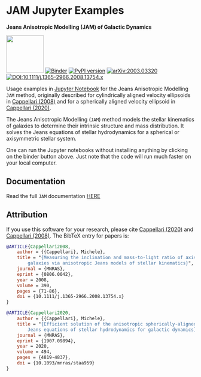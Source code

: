 # JAM Jupyter Examples

**Jeans Anisotropic Modelling (JAM) of Galactic Dynamics**

[<img src="https://users.physics.ox.ac.uk/~cappellari/images/jam-logo.svg" height="100">](https://users.physics.ox.ac.uk/~cappellari/software/#sec:jam)
[![Binder](https://mybinder.org/badge_logo.svg)](https://mybinder.org/v2/gh/micappe/jam_examples/main)
[![PyPI version](https://img.shields.io/pypi/v/jampy.svg)](https://pypi.org/project/jampy/)
[![arXiv:2003.03320](https://img.shields.io/badge/arXiv-0806.0042-orange.svg)](https://arxiv.org/abs/0806.0042)
[![DOI:10.1111/j.1365-2966.2008.13754.x](https://img.shields.io/badge/DOI-10.1111/j.1365-2966.2008.13754.x-green.svg)](https://doi.org/10.1111/j.1365-2966.2008.13754.x)

Usage examples in [Jupyter Notebook](https://jupyter.org/) for the Jeans Anisotropic Modelling `JAM` method, originally described for cylindrically aligned velocity ellipsoids in [Cappellari (2008)](http://adsabs.harvard.edu/abs/2008MNRAS.390...71C) and for a spherically aligned velocity ellipsoid in [Cappellari (2020)](https://ui.adsabs.harvard.edu/abs/2020MNRAS.494.4819C).

The Jeans Anisotropic Modelling (`JAM`) method models the stellar kinematics of galaxies to determine their intrinsic structure and mass distribution. It solves the Jeans equations of stellar hydrodynamics for a spherical or axisymmetric stellar system.

One can run the Jupyter notebooks without installing anything by clicking on the binder button above. Just note that the code will run much faster on your local computer.

## Documentation

Read the full `JAM` documentation [HERE](https://pypi.org/project/jampy/)

## Attribution

If you use this software for your research, please cite [Cappellari (2020)](https://ui.adsabs.harvard.edu/abs/2020MNRAS.494.4819C) and [Cappellari (2008)](http://adsabs.harvard.edu/abs/2008MNRAS.390...71C). The BibTeX entry for papers is:

```bibtex
@ARTICLE{Cappellari2008,
    author = {{Cappellari}, Michele},
    title = "{Measuring the inclination and mass-to-light ratio of axisymmetric
        galaxies via anisotropic Jeans models of stellar kinematics}",
    journal = {MNRAS},
    eprint = {0806.0042},
    year = 2008,
    volume = 390,
    pages = {71-86},
    doi = {10.1111/j.1365-2966.2008.13754.x}
}

@ARTICLE{Cappellari2020,
    author = {{Cappellari}, Michele},
    title = "{Efficient solution of the anisotropic spherically-aligned axisymmetric
        Jeans equations of stellar hydrodynamics for galactic dynamics}",
    journal = {MNRAS},
    eprint = {1907.09894},
    year = 2020,
    volume = 494,
    pages = {4819-4837},
    doi = {10.1093/mnras/staa959}
}
```
